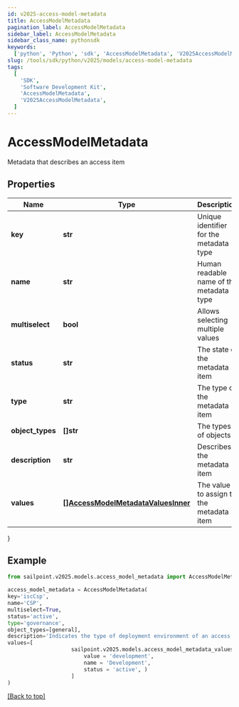 ```yaml
---
id: v2025-access-model-metadata
title: AccessModelMetadata
pagination_label: AccessModelMetadata
sidebar_label: AccessModelMetadata
sidebar_class_name: pythonsdk
keywords:
  ['python', 'Python', 'sdk', 'AccessModelMetadata', 'V2025AccessModelMetadata']
slug: /tools/sdk/python/v2025/models/access-model-metadata
tags:
  [
    'SDK',
    'Software Development Kit',
    'AccessModelMetadata',
    'V2025AccessModelMetadata',
  ]
---
```


# AccessModelMetadata

Metadata that describes an access item

## Properties

| Name | Type | Description | Notes |
| --- | --- | --- | --- |
| **key** | **str** | Unique identifier for the metadata type | [optional] |
| **name** | **str** | Human readable name of the metadata type | [optional] |
| **multiselect** | **bool** | Allows selecting multiple values | [optional] [default to False] |
| **status** | **str** | The state of the metadata item | [optional] |
| **type** | **str** | The type of the metadata item | [optional] |
| **object_types** | **[]str** | The types of objects | [optional] |
| **description** | **str** | Describes the metadata item | [optional] |
| **values** | [**[]AccessModelMetadataValuesInner**](access-model-metadata-values-inner) | The value to assign to the metadata item | [optional] |

}

## Example

```python
from sailpoint.v2025.models.access_model_metadata import AccessModelMetadata

access_model_metadata = AccessModelMetadata(
key='iscCsp',
name='CSP',
multiselect=True,
status='active',
type='governance',
object_types=[general],
description='Indicates the type of deployment environment of an access item.',
values=[
                    sailpoint.v2025.models.access_model_metadata_values_inner.AccessModelMetadata_values_inner(
                        value = 'development',
                        name = 'Development',
                        status = 'active', )
                    ]
)

```

[[Back to top]](#)
